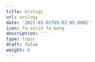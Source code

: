 ```yaml
---
title: Urology
url: urology
date: '2021-03-01T05:02:05.000Z'
icon: fa-solid fa-bong
description: ''
type: topic
draft: false
weight: 6
---
```



